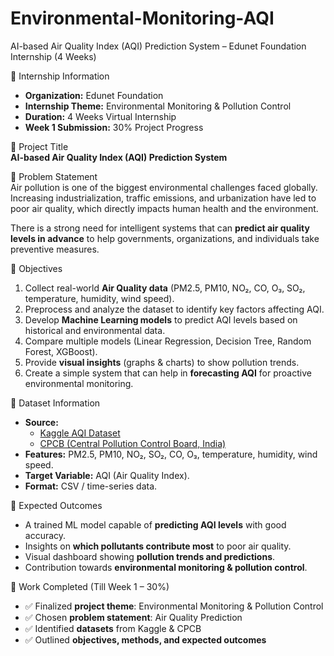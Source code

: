 # Environmental-Monitoring-AQI
AI-based Air Quality Index (AQI) Prediction System – Edunet Foundation Internship (4 Weeks)


📌 Internship Information
- **Organization:** Edunet Foundation  
- **Internship Theme:** Environmental Monitoring & Pollution Control  
- **Duration:** 4 Weeks Virtual Internship  
- **Week 1 Submission:** 30% Project Progress  

📌 Project Title  
**AI-based Air Quality Index (AQI) Prediction System**

📌 Problem Statement  
Air pollution is one of the biggest environmental challenges faced globally.  
Increasing industrialization, traffic emissions, and urbanization have led to poor air quality, which directly impacts human health and the environment.  

There is a strong need for intelligent systems that can **predict air quality levels in advance** to help governments, organizations, and individuals take preventive measures.  

📌 Objectives  
1. Collect real-world **Air Quality data** (PM2.5, PM10, NO₂, CO, O₃, SO₂, temperature, humidity, wind speed).  
2. Preprocess and analyze the dataset to identify key factors affecting AQI.  
3. Develop **Machine Learning models** to predict AQI levels based on historical and environmental data.  
4. Compare multiple models (Linear Regression, Decision Tree, Random Forest, XGBoost).  
5. Provide **visual insights** (graphs & charts) to show pollution trends.  
6. Create a simple system that can help in **forecasting AQI** for proactive environmental monitoring.  

📌 Dataset Information  
- **Source:**  
  - [Kaggle AQI Dataset](https://www.kaggle.com/)  
  - [CPCB (Central Pollution Control Board, India)](https://cpcb.nic.in/)  
- **Features:** PM2.5, PM10, NO₂, SO₂, CO, O₃, temperature, humidity, wind speed.  
- **Target Variable:** AQI (Air Quality Index).  
- **Format:** CSV / time-series data.  

📌 Expected Outcomes  
- A trained ML model capable of **predicting AQI levels** with good accuracy.  
- Insights on **which pollutants contribute most** to poor air quality.  
- Visual dashboard showing **pollution trends and predictions**.  
- Contribution towards **environmental monitoring & pollution control**.  

📌 Work Completed (Till Week 1 – 30%)  
- ✅ Finalized **project theme**: Environmental Monitoring & Pollution Control  
- ✅ Chosen **problem statement**: Air Quality Prediction  
- ✅ Identified **datasets** from Kaggle & CPCB  
- ✅ Outlined **objectives, methods, and expected outcomes**  
